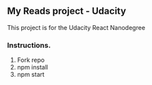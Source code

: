 ## My Reads project - Udacity

This project is for the Udacity React Nanodegree

### Instructions.

1. Fork repo
2. npm install
3. npm start